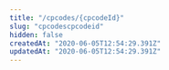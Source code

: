 ```yaml
---
title: "/cpcodes/{cpcodeId}"
slug: "cpcodescpcodeid"
hidden: false
createdAt: "2020-06-05T12:54:29.391Z"
updatedAt: "2020-06-05T12:54:29.391Z"
---
```

